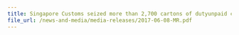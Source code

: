 ```yaml
---
title: Singapore Customs seized more than 2,700 cartons of dutyunpaid cigarettes from a farm
file_url: /news-and-media/media-releases/2017-06-08-MR.pdf
---
```

